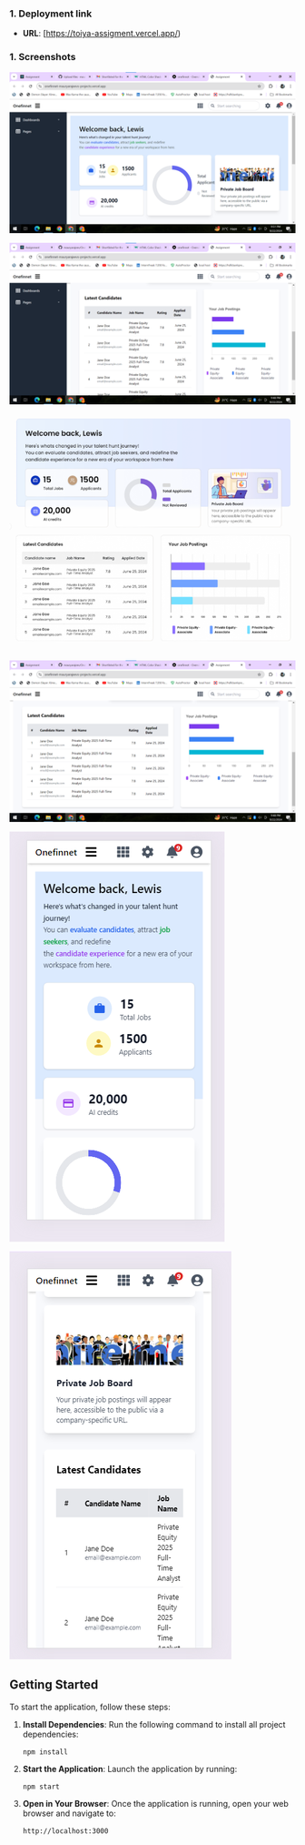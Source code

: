 
### 1. Deployment link

- **URL**: [https://toiya-assigment.vercel.app/)


### 1. Screenshots

![Screenshot](https://github.com/mauryarajeev/Onefinnet/blob/main/src/assets/Screenshot_1.png)

![Screenshot](https://github.com/mauryarajeev/Onefinnet/blob/main/src/assets/Screenshot_2.png)

![Screenshot](https://github.com/mauryarajeev/Onefinnet/blob/main/src/assets/Screenshot_3.png)

![Screenshot](https://github.com/mauryarajeev/Onefinnet/blob/main/src/assets/Screenshot_4.png)

![Screenshot](https://github.com/mauryarajeev/Onefinnet/blob/main/src/assets/Screenshot_5.png)

![Screenshot](https://github.com/mauryarajeev/Onefinnet/blob/main/src/assets/Screenshot_6.png)


## Getting Started

To start the application, follow these steps:

1. **Install Dependencies**: Run the following command to install all project dependencies:

    ```
    npm install
    ```

2. **Start the Application**: Launch the application by running:

    ```
    npm start
    ```

3. **Open in Your Browser**: Once the application is running, open your web browser and navigate to:

    ```
    http://localhost:3000
 
    ```
